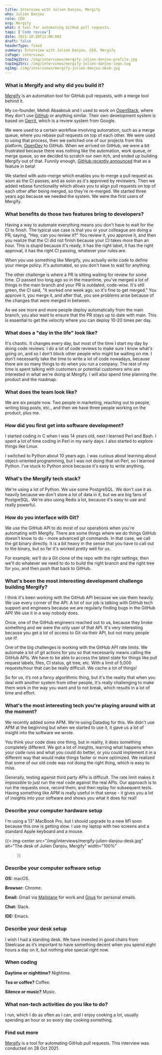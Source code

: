 ```yaml
---
title: Interview with Julien Danjou, Mergify
who: Julien Danjou
role: CEO
org: Mergify
what: A tool for automating GitHub pull requests.
tags: ['Code review']
date: 2021-10-28T12:00:00Z
draft: false
headerType: fixed
summary: Interview with Julien Danjou, CEO, Mergify
isPage: interviews
topImg1Src: /img/interviews/mergify-julien-danjou-profile.jpg
topImg2Src: /img/interviews/mergify-julien-danjou-logo.svg
ogImg: /img/interviews/mergify-julien-danjou-desk.jpg
---
```


### What is Mergify and why did you build it?

[Mergify](https://mergify.com/) is an automation tool for GitHub pull requests,
with a merge tool behind it.

My co-founder, Mehdi Abaakouk and I used to work on
[OpenStack](https://www.openstack.org/), where they don't use
[GitHub](https://github.com/) or anything similar. Their own development system
is based on [Gerrit](https://www.gerritcodereview.com/), which is a review
system from Google.

We were used to a certain workflow involving automation, such as a merge queue,
where you rebase pull requests on top of each other. We were used to using that
process, then we switched one of our projects from this platform,
[OpenDev](https://opendev.org/) to GitHub. When we arrived on GitHub, we were a
bit frustrated because there was nothing like the automation, work queue, or
merge queue, so we decided to scratch our own itch, and ended up building
Mergify out of that. Funnily enough, [GitHub recently
announced](https://github.blog/changelog/2021-10-27-pull-request-merge-queue-limited-beta/)
that as a feature in beta!

We started with auto-merge which enables you to merge a pull request as soon as
the CI passes, and as soon as it's approved by reviewers. Then we added rebase
functionality which allows you to align pull requests on top of each other after
being merged, so they're re-merged. We started three years ago because we needed
the system. We were the first users of Mergify.

### What benefits do those two features bring to developers?

Having a way to automate everything means you don't have to wait for the CI to
finish. The typical use case is that you or your colleague are doing a PR,
saying, "Hey, can you review it?" You review it, you approve it, and then you
realize that the CI did not finish because your CI takes more than an hour. This
is stupid because it's ready, it has the right label, it has the right approval,
it has the right CI passing, whatever your rules are.

When you use something like Mergify, you actually write code to define your
merge policy. It's automated, so you don't have to wait for anything.

The other challenge is where a PR is sitting waiting for review for some time.
CI passed too long ago so in the meantime, you've merged a lot of things in the
main branch and your PR is outdated, code-wise. It's still green, the CI said,
"It worked one week ago, so it's fine to get merged." You approve it, you merge
it, and after that, you see problems arise because of the changes that were
merged in between.

As we see more and more people deploy automatically from the main branch, you
also want to ensure that the PR stays up to date with main. This is essential to
get the velocity where you can deploy 10-20 times per day.

### What does a "day in the life" look like?

It's chaotic. It changes every day, but most of the time I start my day by doing
code reviews. I do a lot of code reviews to make sure I know what's going on,
and so I don't block other people who might be waiting on me. I don't
necessarily take the time to write a lot of code nowadays, because there are so
many things to do when you run a company. The rest of my time is spent talking
with customers or potential customers who are interested in what we're doing at
Mergify. I will also spend time planning the product and the roadmap.

### What does the team look like?

We are six people now. Two people in marketing, reaching out to people, writing
blog posts, etc., and then we have three people working on the product, plus me.

### How did you first get into software development?

I started coding in C when I was 14 years old, next I learned Perl and Bash. I
spent a lot of time coding in Perl in my early days. I also started to explore
things like Linux.

I switched to Python about 10 years ago. I was curious about learning about
object-oriented programming, but I was not doing that on Perl, so I learned
Python. I’ve stuck to Python since because it's easy to write anything.

### What's the Mergify tech stack?

We're using a lot of Python. We use some PostgreSQL. We don't use it as heavily
because we don't store a lot of data in it, but we are big fans of PostgreSQL.
We're also using Redis a lot, because it's easy to use and really powerful.

### How do you interface with Git?

We use the GitHub API to do most of our operations when you're automating with
Mergify. There are some things where we do things GitHub doesn't know to do -
more advanced git commands. In that case, we call the git binary directly. It is
a bit heavy in the sense that you have to call out to the binary, but so far
it's worked pretty well for us.

For example, we'll do a Git clone of the repo with the right settings, then
we'll do whatever we need to do to build the right branch and the right tree for
you, and then push that back to GitHub. 

### What's been the most interesting development challenge building Mergify?

I think it's been working with the GitHub API because we use them heavily. We
use every corner of the API. A lot of our job is talking with GitHub tech
support and engineers because we are regularly finding bugs in the GitHub API!
We use it in a way nobody does. 

Once, one of the GitHub engineers reached out to us, because they broke
something and we were the only user of that API. It's very interesting because
you get a lot of access to Git via their API, but not many people use it!

One of the big challenges is working with the GitHub API rate limits. We
automate a lot of git actions for you so that necessarily means calling the
GitHub APIs. We have to be able to access the latest state for things like pull
request labels, files, CI status, git tree, etc. With a limit of 5,000
requests/hour that can be really difficult. We cache a lot of things!

So for us, it’s not a fancy algorithmic thing, but it's the reality that when
you deal with another system from other people, it's really challenging to make
them work in the way you want and to not break, which results in a lot of time
and effort.

### What's the most interesting tech you're playing around with at the moment?

We recently added some APM. We're using Datadog for this. We didn't use APM at
the beginning but when we started to use it, it gave us a lot of insight into
the software we wrote.

You think your code does one thing, but in reality, it does something completely
different. We got a lot of insights, learning what happens when your code runs
and what you could do better, or you could implement it in a different way that
would make things faster or more optimized. We realized that some of our old
code was not doing the right thing, which is easy to miss.

Generally, testing against third party APIs is difficult. The rate limit makes
it impossible to just run the real code against the real APIs. Our approach is
to run the requests once, record them, and then replay for subsequent tests.
Having something like APM is really useful in that sense - it gives you a lot of
insights into your software and shows you what it does for real!

### Describe your computer hardware setup

I'm using a 13” MacBook Pro, but I should upgrade to a new M1 soon because this
one is getting slow. I use my laptop with two screens and a standard Apple
keyboard and a mouse.

{{< img-center
src="/img/interviews/mergify-julien-danjou-desk.jpg"
alt="The desk of Julien Danjou, Mergify"
width="100%"
>}}

### Describe your computer software setup

**OS:** macOS.

**Browser:** Chrome.

**Email:** Gmail via [Mailplane](https://mailplaneapp.com/) for work and
[Gnus](http://www.gnus.org/) for personal emails.

**Chat:** Slack.

**IDE:** Emacs.

### Describe your desk setup

I wish I had a standing desk. We have invested in good chairs from Steelcase as
it’s important to have something decent when you spend eight hours a day on it,
but nothing else special right now.

### When coding

**Daytime or nighttime?** Nightime.

**Tea or coffee?** Coffee.

**Silence or music?** Music.

### What non-tech activities do you like to do?

I run, which I do as often as I can, and I enjoy cooking a lot, usually spending an hour or so every day cooking something.

### Find out more

[Mergify](https://mergify.com/) is a tool for automating GitHub pull requests.
This interview was conducted on 28 Oct 2021.
